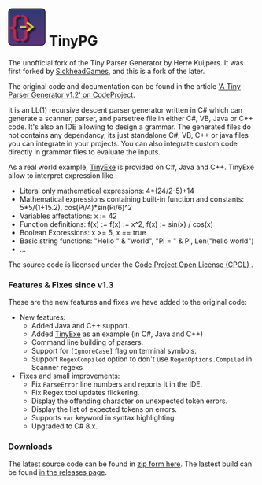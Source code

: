 ![TinyPG](./icon.svg) TinyPG
======

The unofficial fork of the Tiny Parser Generator by Herre Kuijpers. It was first forked by [SickheadGames](https://github.com/SickheadGames/TinyPG), and this is a fork of the later.

The original code and documentation can be found in the article ['A Tiny Parser Generator v1.2' on CodeProject](http://www.codeproject.com/Articles/28294/a-Tiny-Parser-Generator-v1-2).

It is an LL(1) recursive descent parser generator written in C# which can generate a scanner, parser, and parsetree file in either C#, VB, Java or C++ code. It's also an IDE allowing to design a grammar. The generated files do not contains any dependancy, its just standalone C#, VB, C++ or java files you can integrate in your projects. You can also integrate custom code directly in grammar files to evaluate the inputs.

As a real world example, [TinyExe](https://www.codeproject.com/Articles/241830/a-Tiny-Expression-Evaluator) is provided on C#, Java and C++. TinyExe allow to interpret expression like :
 * Literal only mathematical expressions: 4*(24/2-5)+14
 * Mathematical expressions containing built-in function and constants: 5*5/(1+15.2), cos(Pi/4)*sin(Pi/6)^2 
 * Variables affectations: x := 42
 * Function definitions: f(x) := f(x) := x^2, f(x) := sin(x) / cos(x)
 * Boolean Expressions: x >= 5, x == true
 * Basic string functions: "Hello " & "world", "Pi = " & Pi, Len("hello world") 
 * ...

  
The source code is licensed under the [Code Project Open License (CPOL)
](http://www.codeproject.com/info/cpol10.aspx).


### Features & Fixes since v1.3

These are the new features and fixes we have added to the original code:
 - New features:
   - Added Java and C++ support.
   - Added [TinyExe](https://www.codeproject.com/Articles/241830/a-Tiny-Expression-Evaluator) as an example (in C#, Java and C++)
   - Command line building of parsers.
   - Support for `[IgnoreCase]` flag on terminal symbols.
   - Support `RegexCompiled` option to don't use `RegexOptions.Compiled` in Scanner regexs
 - Fixes and small improvements:
   - Fix `ParseError` line numbers and reports it in the IDE.
   - Fix Regex tool updates flickering.
   - Display the offending character on unexpected token errors.
   - Display the list of expected tokens on errors.
   - Supports `var` keyword in syntax highlighting.
   - Upgraded to C# 8.x.

### Downloads

The latest source code can be found in [zip form here](https://github.com/ultrasuperpingu/TinyPG/archive/master.zip).
The lastest build can be found [in the releases page](https://github.com/ultrasuperpingu/TinyPG/releases/latest).

